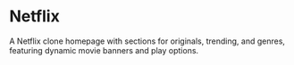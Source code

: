 # Netflix
A Netflix clone homepage with sections for originals, trending, and genres, featuring dynamic movie banners and play options.
